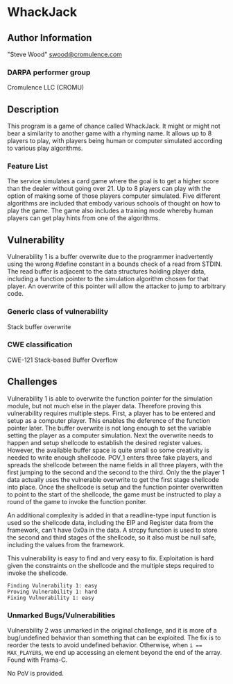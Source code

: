 # WhackJack

## Author Information

"Steve Wood" <swood@cromulence.com>

### DARPA performer group
Cromulence LLC (CROMU)

## Description

This program is a game of chance called WhackJack.  It might or might not bear a similarity to another game with a rhyming name.  It allows up to 8 players to play, with players being human or computer simulated according to various play algorithms.

### Feature List

The service simulates a card game where the goal is to get a higher score than the dealer without going over 21.  Up to 8 players can play with the option of making some of those players computer simulated.  Five different algorithms are included that embody various schools of thought on how to play the game.  The game also includes a training mode whereby human players can get play hints from one of the algorithms. 

## Vulnerability
Vulnerability 1 is a buffer overwrite due to the programmer inadvertently using the wrong #define constant in a bounds check of a read from STDIN.  The read buffer is adjacent to the data structures holding player data, including a function pointer to the simulation algorithm chosen for that player.  An overwrite of this pointer will allow the attacker to jump to arbitrary code.

### Generic class of vulnerability
Stack buffer overwrite

### CWE classification
CWE-121 Stack-based Buffer Overflow

## Challenges

Vulnerability 1 is able to overwrite the function pointer for the simulation module, but not much else in the player data.  Therefore proving this vulnerability requires multiple steps.  First, a player has to be entered and setup as a computer player.  This enables the deference of the function pointer later.  The buffer overwrite is not long enough to set the variable setting the player as a computer simulation.  Next the overwrite needs to happen and setup shellcode to establish the desired register values.  However, the available buffer space is quite small so some creativity is needed to write enough shellcode.  POV_1 enters three fake players, and spreads the shellcode between the name fields in all three players, with the first jumping to the second and the second to the third.  Only the the player 1 data actually uses the vulnerable overwrite to get the first stage shellcode into place.  Once the shellcode is setup and the function pointer overwritten to point to the start of the shellcode, the game must be instructed to play a round of the game to invoke the function poniter.

An additional complexity is added in that a readline-type input function is used so the shellcode data, including the EIP and Register data from the framework, can't have 0x0a in the data.  A strcpy function is used to store the second and third stages of the shellcode, so it also must be null safe, including the values from the framework.  

This vulnerability is easy to find and very easy to fix.  Exploitation is hard given the constraints on the shellcode and the multiple steps required to invoke the shellcode.

	Finding Vulnerability 1: easy
	Proving Vulnerability 1: hard
	Fixing Vulnerability 1: easy

### Unmarked Bugs/Vulnerabilities

Vulnerability 2 was unmarked in the original challenge, and it is more of a bug/undefined behavior than something that can be exploited. The fix is to reorder the tests to avoid undefined behavior. Otherwise, when `i == MAX_PLAYERS`, we end up accessing an element beyond the end of the array. Found with Frama-C.

No PoV is provided.
